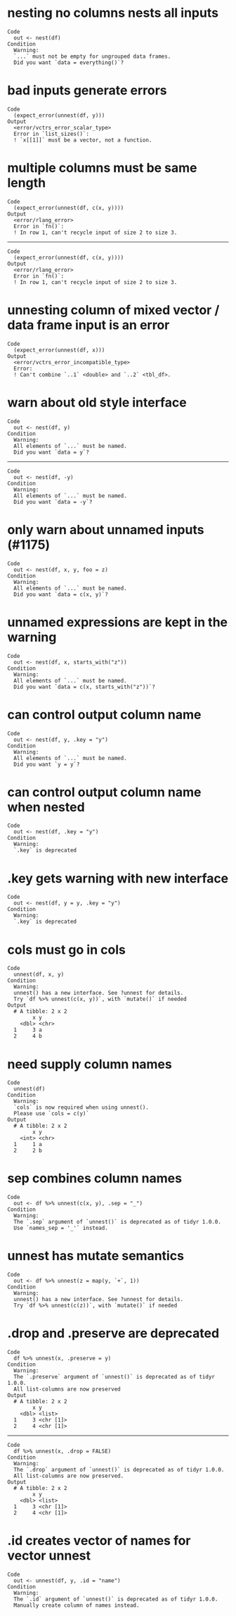 # nesting no columns nests all inputs

    Code
      out <- nest(df)
    Condition
      Warning:
      `...` must not be empty for ungrouped data frames.
      Did you want `data = everything()`?

# bad inputs generate errors

    Code
      (expect_error(unnest(df, y)))
    Output
      <error/vctrs_error_scalar_type>
      Error in `list_sizes()`:
      ! `x[[1]]` must be a vector, not a function.

# multiple columns must be same length

    Code
      (expect_error(unnest(df, c(x, y))))
    Output
      <error/rlang_error>
      Error in `fn()`:
      ! In row 1, can't recycle input of size 2 to size 3.

---

    Code
      (expect_error(unnest(df, c(x, y))))
    Output
      <error/rlang_error>
      Error in `fn()`:
      ! In row 1, can't recycle input of size 2 to size 3.

# unnesting column of mixed vector / data frame input is an error

    Code
      (expect_error(unnest(df, x)))
    Output
      <error/vctrs_error_incompatible_type>
      Error:
      ! Can't combine `..1` <double> and `..2` <tbl_df>.

# warn about old style interface

    Code
      out <- nest(df, y)
    Condition
      Warning:
      All elements of `...` must be named.
      Did you want `data = y`?

---

    Code
      out <- nest(df, -y)
    Condition
      Warning:
      All elements of `...` must be named.
      Did you want `data = -y`?

# only warn about unnamed inputs (#1175)

    Code
      out <- nest(df, x, y, foo = z)
    Condition
      Warning:
      All elements of `...` must be named.
      Did you want `data = c(x, y)`?

# unnamed expressions are kept in the warning

    Code
      out <- nest(df, x, starts_with("z"))
    Condition
      Warning:
      All elements of `...` must be named.
      Did you want `data = c(x, starts_with("z"))`?

# can control output column name

    Code
      out <- nest(df, y, .key = "y")
    Condition
      Warning:
      All elements of `...` must be named.
      Did you want `y = y`?

# can control output column name when nested

    Code
      out <- nest(df, .key = "y")
    Condition
      Warning:
      `.key` is deprecated

# .key gets warning with new interface

    Code
      out <- nest(df, y = y, .key = "y")
    Condition
      Warning:
      `.key` is deprecated

# cols must go in cols

    Code
      unnest(df, x, y)
    Condition
      Warning:
      unnest() has a new interface. See ?unnest for details.
      Try `df %>% unnest(c(x, y))`, with `mutate()` if needed
    Output
      # A tibble: 2 x 2
            x y    
        <dbl> <chr>
      1     3 a    
      2     4 b    

# need supply column names

    Code
      unnest(df)
    Condition
      Warning:
      `cols` is now required when using unnest().
      Please use `cols = c(y)`
    Output
      # A tibble: 2 x 2
            x y    
        <int> <chr>
      1     1 a    
      2     2 b    

# sep combines column names

    Code
      out <- df %>% unnest(c(x, y), .sep = "_")
    Condition
      Warning:
      The `.sep` argument of `unnest()` is deprecated as of tidyr 1.0.0.
      Use `names_sep = '_'` instead.

# unnest has mutate semantics

    Code
      out <- df %>% unnest(z = map(y, `+`, 1))
    Condition
      Warning:
      unnest() has a new interface. See ?unnest for details.
      Try `df %>% unnest(c(z))`, with `mutate()` if needed

# .drop and .preserve are deprecated

    Code
      df %>% unnest(x, .preserve = y)
    Condition
      Warning:
      The `.preserve` argument of `unnest()` is deprecated as of tidyr 1.0.0.
      All list-columns are now preserved
    Output
      # A tibble: 2 x 2
            x y        
        <dbl> <list>   
      1     3 <chr [1]>
      2     4 <chr [1]>

---

    Code
      df %>% unnest(x, .drop = FALSE)
    Condition
      Warning:
      The `.drop` argument of `unnest()` is deprecated as of tidyr 1.0.0.
      All list-columns are now preserved.
    Output
      # A tibble: 2 x 2
            x y        
        <dbl> <list>   
      1     3 <chr [1]>
      2     4 <chr [1]>

# .id creates vector of names for vector unnest

    Code
      out <- unnest(df, y, .id = "name")
    Condition
      Warning:
      The `.id` argument of `unnest()` is deprecated as of tidyr 1.0.0.
      Manually create column of names instead.

